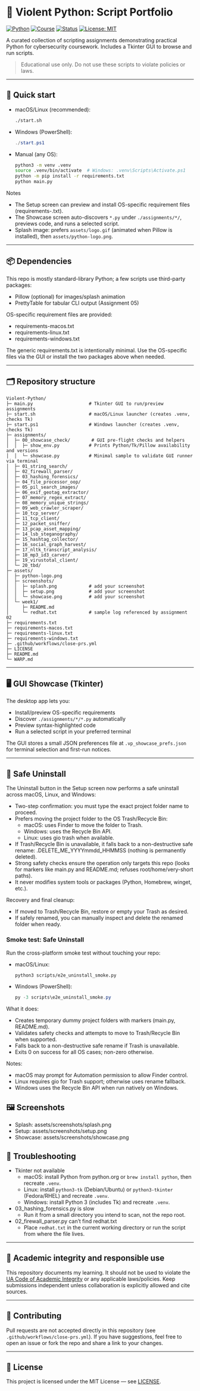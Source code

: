 # 🐍 Violent Python: Script Portfolio

[![Python](https://img.shields.io/badge/Python-3.11+-blue)](#)
[![Course](https://img.shields.io/badge/Course-CYBV%20473-%23CC0033)](#)
[![Status](https://img.shields.io/badge/Status-Active-green)](#)
[![License: MIT](https://img.shields.io/badge/License-MIT-yellow.svg)](LICENSE)

A curated collection of scripting assignments demonstrating practical Python for cybersecurity coursework. Includes a Tkinter GUI to browse and run scripts.

> Educational use only. Do not use these scripts to violate policies or laws.

---

## 🚀 Quick start

- macOS/Linux (recommended):
  ```bash
  ./start.sh
  ```
- Windows (PowerShell):
  ```powershell
  ./start.ps1
  ```
- Manual (any OS):
  ```bash
  python3 -m venv .venv
  source .venv/bin/activate  # Windows: .venv\Scripts\Activate.ps1
  python -m pip install -r requirements.txt
  python main.py
  ```

Notes
- The Setup screen can preview and install OS-specific requirement files (requirements-<os>.txt).
- The Showcase screen auto-discovers `*.py` under `./assignments/*/`, previews code, and runs a selected script.
- Splash image: prefers `assets/logo.gif` (animated when Pillow is installed), then `assets/python-logo.png`.

---

## 📦 Dependencies

This repo is mostly standard-library Python; a few scripts use third-party packages:
- Pillow (optional) for images/splash animation
- PrettyTable for tabular CLI output (Assignment 05)

OS-specific requirement files are provided:
- requirements-macos.txt
- requirements-linux.txt
- requirements-windows.txt

The generic requirements.txt is intentionally minimal. Use the OS-specific files via the GUI or install the two packages above when needed.

---

## 🗂️ Repository structure

```
Violent-Python/
├─ main.py                     # Tkinter GUI to run/preview assignments
├─ start.sh                    # macOS/Linux launcher (creates .venv, checks Tk)
├─ start.ps1                   # Windows launcher (creates .venv, checks Tk)
├─ assignments/
│  ├─ 00_showcase_check/        # GUI pre-flight checks and helpers
│  │  ├─ show_env.py           # Prints Python/Tk/Pillow availability and versions
│  │  └─ showcase.py           # Minimal sample to validate GUI runner via terminal
│  ├─ 01_string_search/
│  ├─ 02_firewall_parser/
│  ├─ 03_hashing_forensics/
│  ├─ 04_file_processor_oop/
│  ├─ 05_pil_search_images/
│  ├─ 06_exif_geotag_extractor/
│  ├─ 07_memory_regex_extract/
│  ├─ 08_memory_unique_strings/
│  ├─ 09_web_crawler_scraper/
│  ├─ 10_tcp_server/
│  ├─ 11_tcp_client/
│  ├─ 12_packet_sniffer/
│  ├─ 13_pcap_asset_mapping/
│  ├─ 14_lsb_steganography/
│  ├─ 15_hashtag_collector/
│  ├─ 16_social_graph_harvest/
│  ├─ 17_nltk_transcript_analysis/
│  ├─ 18_mp3_id3_carver/
│  ├─ 19_virustotal_client/
│  └─ 20_tbd/
├─ assets/
│  ├─ python-logo.png
│  ├─ screenshots/
│  │  ├─ splash.png            # add your screenshot
│  │  ├─ setup.png             # add your screenshot
│  │  └─ showcase.png          # add your screenshot
│  └─ week1/
│     ├─ README.md
│     └─ redhat.txt            # sample log referenced by assignment 02
├─ requirements.txt
├─ requirements-macos.txt
├─ requirements-linux.txt
├─ requirements-windows.txt
├─ .github/workflows/close-prs.yml
├─ LICENSE
├─ README.md
└─ WARP.md
```

---

## 🖥️ GUI Showcase (Tkinter)

The desktop app lets you:
- Install/preview OS-specific requirements
- Discover `./assignments/*/*.py` automatically
- Preview syntax-highlighted code
- Run a selected script in your preferred terminal

The GUI stores a small JSON preferences file at `.vp_showcase_prefs.json` for terminal selection and first-run notices.

---

## 🧹 Safe Uninstall

The Uninstall button in the Setup screen now performs a safe uninstall across macOS, Linux, and Windows:

- Two-step confirmation: you must type the exact project folder name to proceed.
- Prefers moving the project folder to the OS Trash/Recycle Bin:
  - macOS: uses Finder to move the folder to Trash.
  - Windows: uses the Recycle Bin API.
  - Linux: uses gio trash when available.
- If Trash/Recycle Bin is unavailable, it falls back to a non-destructive safe rename: <folder>.DELETE_ME_YYYYmmdd_HHMMSS (nothing is permanently deleted).
- Strong safety checks ensure the operation only targets this repo (looks for markers like main.py and README.md; refuses root/home/very-short paths).
- It never modifies system tools or packages (Python, Homebrew, winget, etc.).

Recovery and final cleanup:
- If moved to Trash/Recycle Bin, restore or empty your Trash as desired.
- If safely renamed, you can manually inspect and delete the renamed folder when ready.

### Smoke test: Safe Uninstall

Run the cross-platform smoke test without touching your repo:
- macOS/Linux:
  ```bash
  python3 scripts/e2e_uninstall_smoke.py
  ```
- Windows (PowerShell):
  ```powershell
  py -3 scripts\e2e_uninstall_smoke.py
  ```

What it does:
- Creates temporary dummy project folders with markers (main.py, README.md).
- Validates safety checks and attempts to move to Trash/Recycle Bin when supported.
- Falls back to a non-destructive safe rename if Trash is unavailable.
- Exits 0 on success for all OS cases; non-zero otherwise.

Notes:
- macOS may prompt for Automation permission to allow Finder control.
- Linux requires gio for Trash support; otherwise uses rename fallback.
- Windows uses the Recycle Bin API when run natively on Windows.

## 🖼️ Screenshots

- Splash: assets/screenshots/splash.png
- Setup: assets/screenshots/setup.png
- Showcase: assets/screenshots/showcase.png

## 🧩 Troubleshooting

- Tkinter not available
  - macOS: install Python from python.org or `brew install python`, then recreate `.venv`.
  - Linux: install `python3-tk` (Debian/Ubuntu) or `python3-tkinter` (Fedora/RHEL) and recreate `.venv`.
  - Windows: install Python 3 (includes Tk) and recreate `.venv`.
- 03_hashing_forensics.py is slow
  - Run it from a small directory you intend to scan, not the repo root.
- 02_firewall_parser.py can’t find redhat.txt
  - Place `redhat.txt` in the current working directory or run the script from where the file lives.

---

## 📖 Academic integrity and responsible use

This repository documents my learning. It should not be used to violate the
[UA Code of Academic Integrity](https://deanofstudents.arizona.edu/policies/code-academic-integrity)
or any applicable laws/policies. Keep submissions independent unless collaboration is explicitly allowed and cite sources.

---

## 🤝 Contributing

Pull requests are not accepted directly in this repository (see `.github/workflows/close-prs.yml`).
If you have suggestions, feel free to open an issue or fork the repo and share a link to your changes.

---

## 📜 License

This project is licensed under the MIT License — see [LICENSE](LICENSE).
